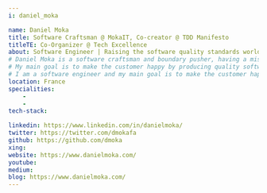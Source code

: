 ```yaml
---
i: daniel_moka

name: Daniel Moka
title: Software Craftsman @ MokaIT, Co-creator @ TDD Manifesto
titleTE: Co-Organizer @ Tech Excellence
about: Software Engineer | Raising the software quality standards worldwide | TDD & Clean Code & best practices | .NET & Rust & JS/TS 
# Daniel Moka is a software craftsman and boundary pusher, having a mission to raise the software quality standard worldwide. He is a big fan of Extreme Programming, TDD, Clean Code, and the state of the art technologies with the ultimate goal of making the customer happy. Beyond software engineering he loves doing any kind of sports and helping others to fulfill their potential. He is also the co-creator of TDD Manifesto.
# My main goal is to make the customer happy by producing quality software with the best software engineering practices. I am a big fan of Extreme Programming and Test-Driven Development, and interested in everything that helps me to write better and more elegant software. I have demonstrated that I have a strong ability to educate and mentor others in the field to fulfill their potential and to deepen my knowledge.
# I am a software engineer and my main goal is to make the customer happy by producing quality software with the best software engineering practices.
location: France
specialities:
    - 
    - 
tech-stack: 

linkedin: https://www.linkedin.com/in/danielmoka/
twitter: https://twitter.com/dmokafa
github: https://github.com/dmoka
xing: 
website: https://www.danielmoka.com/
youtube: 
medium: 
blog: https://www.danielmoka.com/
---
```

